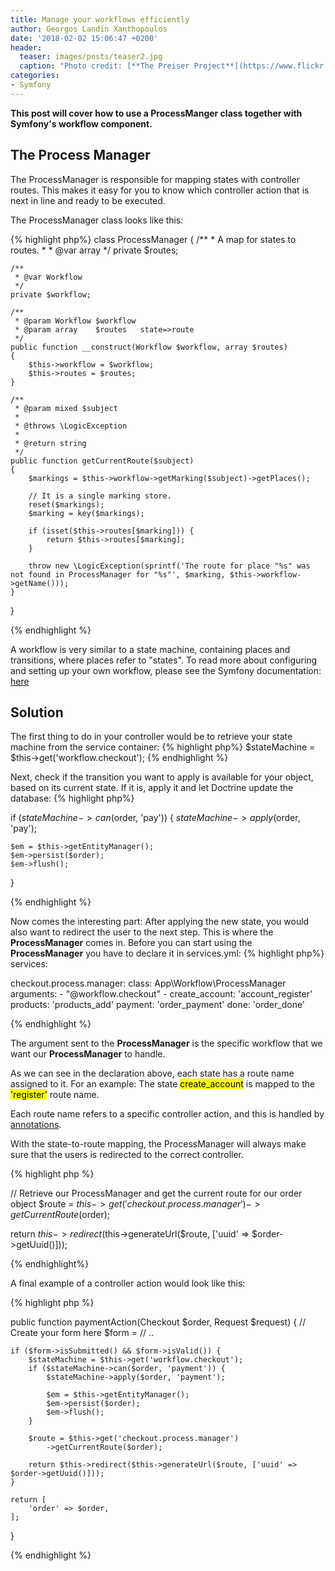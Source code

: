 ```yaml
---
title: Manage your workflows efficiently 
author: Georgos Landin Xanthopoulos
date: '2018-02-02 15:06:47 +0200'
header:
  teaser: images/posts/teaser2.jpg
  caption: "Photo credit: [**The Preiser Project**](https://www.flickr.com/photos/thepreiserproject/)"
categories:
- Symfony
---
```


<b>This post will cover how to use a ProcessManger class together with Symfony's workflow component. </b> 

## The Process Manager
The ProcessManager is responsible for mapping states with controller routes. This makes it easy for you to know which
controller action that is next in line and ready to be executed.

The ProcessManager class looks like this: 

{% highlight php%}
class ProcessManager
{
    /**
     * A map for states to routes.
     *
     * @var array
     */
    private $routes;

    /**
     * @var Workflow
     */
    private $workflow;

    /**
     * @param Workflow $workflow
     * @param array    $routes   state=>route
     */
    public function __construct(Workflow $workflow, array $routes)
    {
        $this->workflow = $workflow;
        $this->routes = $routes;
    }

    /**
     * @param mixed $subject
     *
     * @throws \LogicException
     *
     * @return string
     */
    public function getCurrentRoute($subject)
    {
        $markings = $this->workflow->getMarking($subject)->getPlaces();

        // It is a single marking store.
        reset($markings);
        $marking = key($markings);

        if (isset($this->routes[$marking])) {
            return $this->routes[$marking];
        }

        throw new \LogicException(sprintf('The route for place "%s" was not found in ProcessManager for "%s"', $marking, $this->workflow->getName()));
    }
}

{% endhighlight %}

A workflow is very similar to a state machine, containing places and transitions, where places refer to "states".
To read more about configuring and setting up your own workflow, please see the Symfony documentation: [here](https://symfony.com/doc/current/components/workflow.html) 

## Solution 
The first thing to do in your controller would be to retrieve your state machine from the service container:
{% highlight php%}
$stateMachine = $this->get('workflow.checkout');
{% endhighlight %}

Next, check if the transition you want to apply is available for your object, based on its current state.
If it is, apply it and let Doctrine update the database:
{% highlight php%}

if ($stateMachine->can($order, 'pay')) {
    $stateMachine->apply($order, 'pay');

    $em = $this->getEntityManager();
    $em->persist($order);
    $em->flush();
}

{% endhighlight %}

Now comes the interesting part:
After applying the new state, you would also want to redirect the user to the next step. This is where the __ProcessManager__ comes in.
Before you can start using the __ProcessManager__ you have to declare it in services.yml:
{% highlight php%}
services:

  checkout.process.manager:
    class: App\Workflow\ProcessManager
    arguments:
      - "@workflow.checkout"
      -
        create_account: 'account_register'
        products: 'products_add'
        payment: 'order_payment'
        done: 'order_done'

{% endhighlight %}

The argument sent to the __ProcessManager__ is the specific workflow that we want our __ProcessManager__ to handle.

As we can see in the declaration above, each state has a route name assigned to it. For an example: 
The state <mark>create_account</mark> is mapped to the <mark>'register'</mark> route name.  

Each route name refers to a specific
controller action, and this is handled by [annotations](http://symfony.com/doc/current/bundles/SensioFrameworkExtraBundle/annotations/routing.html).
<p>With the state-to-route mapping, the ProcessManager will always make sure that the users is redirected to the correct controller. </p>

{% highlight php %}

// Retrieve our ProcessManager and get the current route for our order object
$route = $this->get('checkout.process.manager')
    ->getCurrentRoute($order);

return $this->redirect($this->generateUrl($route, ['uuid' => $order->getUuid()]));

{% endhighlight%}

A final example of a controller action would look like this: 

{% highlight php %}

public function paymentAction(Checkout $order, Request $request)
{
    // Create your form here 
    $form = // .. 

    if ($form->isSubmitted() && $form->isValid()) {
        $stateMachine = $this->get('workflow.checkout');
        if ($stateMachine->can($order, 'payment')) {
            $stateMachine->apply($order, 'payment');

            $em = $this->getEntityManager();
            $em->persist($order);
            $em->flush();
        }

        $route = $this->get('checkout.process.manager')
            ->getCurrentRoute($order);

        return $this->redirect($this->generateUrl($route, ['uuid' => $order->getUuid()]));
    }

    return [
        'order' => $order,
    ];
}

{% endhighlight %}
